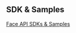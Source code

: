 <!-- 
NavPath: Face API
LinkLabel: SDKs and Samples
ExternalLink: https://www.microsoft.com/cognitive-services/en-us/SDK-Sample?api=face
Weight: 25
-->

## SDK & Samples
[Face API SDKs & Samples](https://www.microsoft.com/cognitive-services/en-us/SDK-Sample?api=face)
